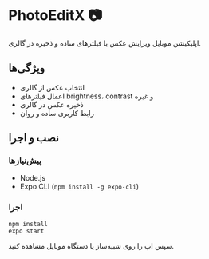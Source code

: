 # PhotoEditX 📷

اپلیکیشن موبایل ویرایش عکس با فیلترهای ساده و ذخیره در گالری.

## ویژگی‌ها
- انتخاب عکس از گالری
- اعمال فیلترهای brightness، contrast و غیره
- ذخیره عکس در گالری
- رابط کاربری ساده و روان

## نصب و اجرا

### پیش‌نیازها
- Node.js
- Expo CLI (`npm install -g expo-cli`)

### اجرا
```
npm install
expo start
```
سپس اپ را روی شبیه‌ساز یا دستگاه موبایل مشاهده کنید.
